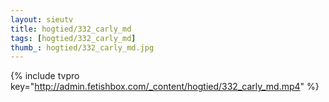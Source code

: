 ```yaml
--- 
layout: sieutv
title: hogtied/332_carly_md
tags: [hogtied/332_carly_md]
thumb_: hogtied/332_carly_md.jpg
---
```

{% include tvpro key="http://admin.fetishbox.com/_content/hogtied/332_carly_md.mp4" %} 
